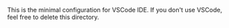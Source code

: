 This is the minimal configuration for VSCode IDE.
If you don't use VSCode, feel free to delete this directory.
